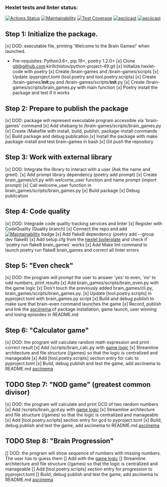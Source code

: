 ### Hexlet tests and linter status:
[![Actions Status](https://github.com/kirillchistov/python-project-49/actions/workflows/hexlet-check.yml/badge.svg)](https://github.com/kirillchistov/python-project-49/actions)
[![Maintainability](https://api.codeclimate.com/v1/badges/d922981a966fe718675c/maintainability)](https://codeclimate.com/github/kirillchistov/python-project-49/maintainability)
[![Test Coverage](https://api.codeclimate.com/v1/badges/d922981a966fe718675c/test_coverage)](https://codeclimate.com/github/kirillchistov/python-project-49/test_coverage)
[![asciicast](https://asciinema.org/a/IFei1plp3YOf1V7D1XAhq2Ztm.svg)](https://asciinema.org/a/IFei1plp3YOf1V7D1XAhq2Ztm)
[![asciicast](https://asciinema.org/a/tlFjvkcB4DDTVMcy0EO3satOU.svg)](https://asciinema.org/a/ISpMbFYNaprK6sw0QqO4WRYxS)

## Step 1: Initialize the package. 
[x] DOD: executable file, printing 'Welcome to the Brain Games!' when launched.
- Pre-requisites: Python3.6+, pip 19+, poetry 1.2.0+
[x] Clone git@github.com:kirillchistov/python-project-49.git
[x] Initialize hexlet-code with poetry
[x] Create /brain-games and /brain-games/scripts
[x] Update /pyproject.toml (tool.poetry and tool.poetry.scripts)
[x] Create /brain-games/__init__.py and /brain-games/scripts/__init__.py
[x] Create /brain-games/scripts/brain_games.py with main function
[x] Poetry install the package and test if it works

## Step 2: Prepare to publish the package
[x] DOD: package will represent executable program accessible via 'brain-games' command
[x] Add shebang to /brain-games/scripts/brain_games.py
[x] Create /Makefile with install, build, publish, package-install commands
[x] Build package and debug publication
[x] Install the package with make package-install and test brain-games in bash
[x] Git push the repository

## Step 3: Work with external library
[x] DOD: Integrate the library to interact with a user (Ask the name and greet).
[x] Add prompt library dependency (poetry add prompt)
[x] Create brain_games/cli.py with welcome_user function and name prompt (import prompt)
[x] Call welcome_user function in brain_games/scripts/brain_games.py
[x] Build package
[x] Debug publication

## Step 4: Code quality
[x] DOD: Integrade code quality tracking services and linter
[x] Register with CodeQuality (Quality branch)
[x] Connect the repo and add [![Maintainability](https://api.codeclimate.com/v1/badges/d922981a966fe718675c/maintainability)](https://codeclimate.com/github/kirillchistov/python-project-49/maintainability) badge
[x] Add flake8 dependency (poetry add --group dev flake8)
[x] Add setup.cfg from the [hexlet boilerplate](https://github.com/hexlet-boilerplates/python-package/blob/main/setup.cfg) and check if 'poetry run flake8 brain_games' works
[x] Add Make lint command to launch poetry run flake8 brain_games and correct all linter errors

## Step 5: "Even check"
[x] DOD: the program will prompt the user to answer 'yes' to even, 'no' to odd numbers, print results
[x] Add brain_games/scripts/brain_even.py with the game logic
[x] Don't touch the previously added brain_games/cli.py, brain_games/scripts/brain_games.py.
[x] Update [tool.poetry.scripts] in pyproject.toml with brain_games.py script
[x] Build and debug publish to make sure that brain-even command launches the game
[x] Record, publish and link the [asciinema](https://asciinema.org/a/IFei1plp3YOf1V7D1XAhq2Ztm) of package installation, game launch, user winning and losing episodes in README.md

## Step 6: "Calculator game"
[x] DOD: the program will calculate random math expression and print correct result
[x] Add /scripts/brain_calc.py with [game logic](https://ru.hexlet.io/projects/49/members/36039?step=6)
[x] Streamline architecture and file structure (/games) so that the logic is centralized and manageable
[x] Add [tool.poetry.scripts] section entry for calc to pyproject.toml
[x] Build, debug publish and test the game, add asciinema to README.md
[asciinema](https://asciinema.org/a/tlFjvkcB4DDTVMcy0EO3satOU)

## TODO Step 7: "NOD game" (greatest common divisor)
[x] DOD: the program will calculate and print GCD of two random numbers
[x] Add /scripts/brain_gcd.py with [game logic](https://ru.hexlet.io/projects/49/members/36039?step=7)
[x] Streamline architecture and file structure (/games) so that the logic is centralized and manageable
[x] Add [tool.poetry.scripts] section entry for gcd to pyproject.toml
[x] Build, debug publish and test the game, add asciinema to README.md
[asciinema](https://asciinema.org/a/ISpMbFYNaprK6sw0QqO4WRYxS)

## TODO Step 8: "Brain Progression"
[] DOD: the program will show sequence of numbers with missing numbers. The user has to guess them
[] Add with the [game logic](https://ru.hexlet.io/projects/49/members/36039?step=8)
[] Streamline architecture and file structure (/games) so that the logic is centralized and manageable
[] Add [tool.poetry.scripts] section entry for progression to pyproject.toml
[] Build, debug publish and test the game, add asciinema to README.md
[asciinema](https://asciinema.org/)